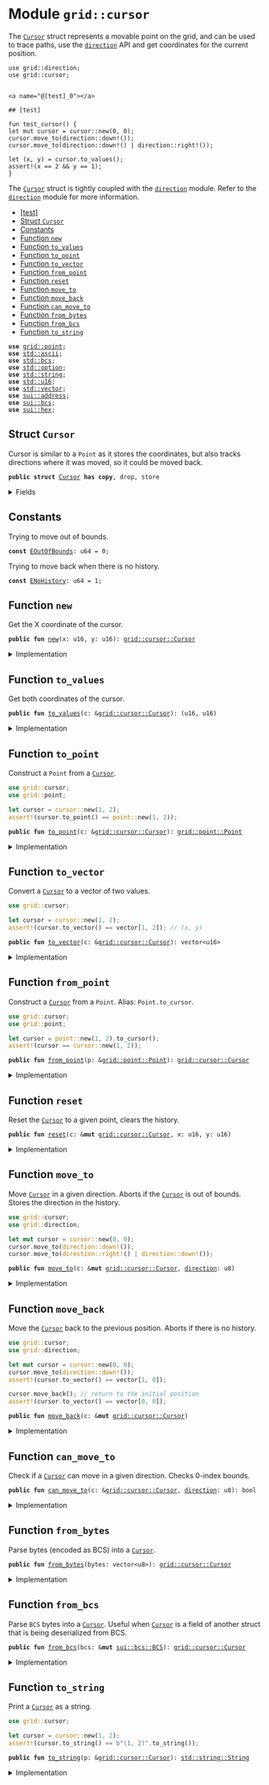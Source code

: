 
<a name="grid_cursor"></a>

# Module `grid::cursor`

The <code><a href="./cursor.md#grid_cursor_Cursor">Cursor</a></code> struct represents a movable point on the grid, and can be used
to trace paths, use the <code><a href="./direction.md#grid_direction">direction</a></code> API and get coordinates for the current
position.

```move
use grid::direction;
use grid::cursor;


<a name="@[test]_0"></a>

## [test]

fun test_cursor() {
let mut cursor = cursor::new(0, 0);
cursor.move_to(direction::down!());
cursor.move_to(direction::down!() | direction::right!());

let (x, y) = cursor.to_values();
assert!(x == 2 && y == 1);
}
```

The <code><a href="./cursor.md#grid_cursor_Cursor">Cursor</a></code> struct is tightly coupled with the <code><a href="./direction.md#grid_direction">direction</a></code> module. Refer to
the <code><a href="./direction.md#grid_direction">direction</a></code> module for more information.


-  [[test]](#@[test]_0)
-  [Struct `Cursor`](#grid_cursor_Cursor)
-  [Constants](#@Constants_1)
-  [Function `new`](#grid_cursor_new)
-  [Function `to_values`](#grid_cursor_to_values)
-  [Function `to_point`](#grid_cursor_to_point)
-  [Function `to_vector`](#grid_cursor_to_vector)
-  [Function `from_point`](#grid_cursor_from_point)
-  [Function `reset`](#grid_cursor_reset)
-  [Function `move_to`](#grid_cursor_move_to)
-  [Function `move_back`](#grid_cursor_move_back)
-  [Function `can_move_to`](#grid_cursor_can_move_to)
-  [Function `from_bytes`](#grid_cursor_from_bytes)
-  [Function `from_bcs`](#grid_cursor_from_bcs)
-  [Function `to_string`](#grid_cursor_to_string)


<pre><code><b>use</b> <a href="./point.md#grid_point">grid::point</a>;
<b>use</b> <a href="../../.doc-deps/std/ascii.md#std_ascii">std::ascii</a>;
<b>use</b> <a href="../../.doc-deps/std/bcs.md#std_bcs">std::bcs</a>;
<b>use</b> <a href="../../.doc-deps/std/option.md#std_option">std::option</a>;
<b>use</b> <a href="../../.doc-deps/std/string.md#std_string">std::string</a>;
<b>use</b> <a href="../../.doc-deps/std/u16.md#std_u16">std::u16</a>;
<b>use</b> <a href="../../.doc-deps/std/vector.md#std_vector">std::vector</a>;
<b>use</b> <a href="../../.doc-deps/sui/address.md#sui_address">sui::address</a>;
<b>use</b> <a href="../../.doc-deps/sui/bcs.md#sui_bcs">sui::bcs</a>;
<b>use</b> <a href="../../.doc-deps/sui/hex.md#sui_hex">sui::hex</a>;
</code></pre>



<a name="grid_cursor_Cursor"></a>

## Struct `Cursor`

Cursor is similar to a <code>Point</code> as it stores the coordinates, but also tracks
directions where it was moved, so it could be moved back.


<pre><code><b>public</b> <b>struct</b> <a href="./cursor.md#grid_cursor_Cursor">Cursor</a> <b>has</b> <b>copy</b>, drop, store
</code></pre>



<details>
<summary>Fields</summary>


<dl>
<dt>
<code>0: u16</code>
</dt>
<dd>
</dd>
<dt>
<code>1: u16</code>
</dt>
<dd>
</dd>
<dt>
<code>2: vector&lt;u8&gt;</code>
</dt>
<dd>
</dd>
</dl>


</details>

<a name="@Constants_1"></a>

## Constants


<a name="grid_cursor_EOutOfBounds"></a>

Trying to move out of bounds.


<pre><code><b>const</b> <a href="./cursor.md#grid_cursor_EOutOfBounds">EOutOfBounds</a>: u64 = 0;
</code></pre>



<a name="grid_cursor_ENoHistory"></a>

Trying to move back when there is no history.


<pre><code><b>const</b> <a href="./cursor.md#grid_cursor_ENoHistory">ENoHistory</a>: u64 = 1;
</code></pre>



<a name="grid_cursor_new"></a>

## Function `new`

Get the X coordinate of the cursor.


<pre><code><b>public</b> <b>fun</b> <a href="./cursor.md#grid_cursor_new">new</a>(x: u16, y: u16): <a href="./cursor.md#grid_cursor_Cursor">grid::cursor::Cursor</a>
</code></pre>



<details>
<summary>Implementation</summary>


<pre><code><b>public</b> <b>fun</b> <a href="./cursor.md#grid_cursor_new">new</a>(x: u16, y: u16): <a href="./cursor.md#grid_cursor_Cursor">Cursor</a> { <a href="./cursor.md#grid_cursor_Cursor">Cursor</a>(x, y, vector[]) }
</code></pre>



</details>

<a name="grid_cursor_to_values"></a>

## Function `to_values`

Get both coordinates of the cursor.


<pre><code><b>public</b> <b>fun</b> <a href="./cursor.md#grid_cursor_to_values">to_values</a>(c: &<a href="./cursor.md#grid_cursor_Cursor">grid::cursor::Cursor</a>): (u16, u16)
</code></pre>



<details>
<summary>Implementation</summary>


<pre><code><b>public</b> <b>fun</b> <a href="./cursor.md#grid_cursor_to_values">to_values</a>(c: &<a href="./cursor.md#grid_cursor_Cursor">Cursor</a>): (u16, u16) {
    <b>let</b> <a href="./cursor.md#grid_cursor_Cursor">Cursor</a>(x, y, _) = c;
    (*x, *y)
}
</code></pre>



</details>

<a name="grid_cursor_to_point"></a>

## Function `to_point`

Construct a <code>Point</code> from a <code><a href="./cursor.md#grid_cursor_Cursor">Cursor</a></code>.

```rust
use grid::cursor;
use grid::point;

let cursor = cursor::new(1, 2);
assert!(cursor.to_point() == point::new(1, 2));
```


<pre><code><b>public</b> <b>fun</b> <a href="./cursor.md#grid_cursor_to_point">to_point</a>(c: &<a href="./cursor.md#grid_cursor_Cursor">grid::cursor::Cursor</a>): <a href="./point.md#grid_point_Point">grid::point::Point</a>
</code></pre>



<details>
<summary>Implementation</summary>


<pre><code><b>public</b> <b>fun</b> <a href="./cursor.md#grid_cursor_to_point">to_point</a>(c: &<a href="./cursor.md#grid_cursor_Cursor">Cursor</a>): Point { <a href="./point.md#grid_point_new">point::new</a>(c.0, c.1) }
</code></pre>



</details>

<a name="grid_cursor_to_vector"></a>

## Function `to_vector`

Convert a <code><a href="./cursor.md#grid_cursor_Cursor">Cursor</a></code> to a vector of two values.
```rust
use grid::cursor;

let cursor = cursor::new(1, 2);
assert!(cursor.to_vector() == vector[1, 2]); // (x, y)
```


<pre><code><b>public</b> <b>fun</b> <a href="./cursor.md#grid_cursor_to_vector">to_vector</a>(c: &<a href="./cursor.md#grid_cursor_Cursor">grid::cursor::Cursor</a>): vector&lt;u16&gt;
</code></pre>



<details>
<summary>Implementation</summary>


<pre><code><b>public</b> <b>fun</b> <a href="./cursor.md#grid_cursor_to_vector">to_vector</a>(c: &<a href="./cursor.md#grid_cursor_Cursor">Cursor</a>): vector&lt;u16&gt; { vector[c.0, c.1] }
</code></pre>



</details>

<a name="grid_cursor_from_point"></a>

## Function `from_point`

Construct a <code><a href="./cursor.md#grid_cursor_Cursor">Cursor</a></code> from a <code>Point</code>. Alias: <code>Point.to_cursor</code>.

```rust
use grid::cursor;
use grid::point;

let cursor = point::new(1, 2).to_cursor();
assert!(cursor == cursor::new(1, 2));
```


<pre><code><b>public</b> <b>fun</b> <a href="./cursor.md#grid_cursor_from_point">from_point</a>(p: &<a href="./point.md#grid_point_Point">grid::point::Point</a>): <a href="./cursor.md#grid_cursor_Cursor">grid::cursor::Cursor</a>
</code></pre>



<details>
<summary>Implementation</summary>


<pre><code><b>public</b> <b>fun</b> <a href="./cursor.md#grid_cursor_from_point">from_point</a>(p: &Point): <a href="./cursor.md#grid_cursor_Cursor">Cursor</a> {
    <b>let</b> (x, y) = p.<a href="./cursor.md#grid_cursor_to_values">to_values</a>();
    <a href="./cursor.md#grid_cursor_Cursor">Cursor</a>(x, y, vector[])
}
</code></pre>



</details>

<a name="grid_cursor_reset"></a>

## Function `reset`

Reset the <code><a href="./cursor.md#grid_cursor_Cursor">Cursor</a></code> to a given point, clears the history.


<pre><code><b>public</b> <b>fun</b> <a href="./cursor.md#grid_cursor_reset">reset</a>(c: &<b>mut</b> <a href="./cursor.md#grid_cursor_Cursor">grid::cursor::Cursor</a>, x: u16, y: u16)
</code></pre>



<details>
<summary>Implementation</summary>


<pre><code><b>public</b> <b>fun</b> <a href="./cursor.md#grid_cursor_reset">reset</a>(c: &<b>mut</b> <a href="./cursor.md#grid_cursor_Cursor">Cursor</a>, x: u16, y: u16) {
    c.0 = x;
    c.1 = y;
    c.2 = vector[]; // resets history!
}
</code></pre>



</details>

<a name="grid_cursor_move_to"></a>

## Function `move_to`

Move <code><a href="./cursor.md#grid_cursor_Cursor">Cursor</a></code> in a given direction. Aborts if the <code><a href="./cursor.md#grid_cursor_Cursor">Cursor</a></code> is out of bounds.
Stores the direction in the history.

```rust
use grid::cursor;
use grid::direction;

let mut cursor = cursor::new(0, 0);
cursor.move_to(direction::down!());
cursor.move_to(direction::right!() | direction::down!());
```


<pre><code><b>public</b> <b>fun</b> <a href="./cursor.md#grid_cursor_move_to">move_to</a>(c: &<b>mut</b> <a href="./cursor.md#grid_cursor_Cursor">grid::cursor::Cursor</a>, <a href="./direction.md#grid_direction">direction</a>: u8)
</code></pre>



<details>
<summary>Implementation</summary>


<pre><code><b>public</b> <b>fun</b> <a href="./cursor.md#grid_cursor_move_to">move_to</a>(c: &<b>mut</b> <a href="./cursor.md#grid_cursor_Cursor">Cursor</a>, <a href="./direction.md#grid_direction">direction</a>: u8) {
    <b>let</b> <a href="./cursor.md#grid_cursor_Cursor">Cursor</a>(x, y, path) = c;
    <b>if</b> (<a href="./direction.md#grid_direction">direction</a> & up!() &gt; 0) {
        <b>assert</b>!(*x &gt; 0, <a href="./cursor.md#grid_cursor_EOutOfBounds">EOutOfBounds</a>);
        *x = *x - 1;
    } <b>else</b> <b>if</b> (<a href="./direction.md#grid_direction">direction</a> & down!() &gt; 0) {
        *x = *x + 1;
    };
    <b>if</b> (<a href="./direction.md#grid_direction">direction</a> & left!() &gt; 0) {
        <b>assert</b>!(*y &gt; 0, <a href="./cursor.md#grid_cursor_EOutOfBounds">EOutOfBounds</a>);
        *y = *y - 1;
    } <b>else</b> <b>if</b> (<a href="./direction.md#grid_direction">direction</a> & right!() &gt; 0) {
        *y = *y + 1;
    };
    path.push_back(<a href="./direction.md#grid_direction">direction</a>);
}
</code></pre>



</details>

<a name="grid_cursor_move_back"></a>

## Function `move_back`

Move the <code><a href="./cursor.md#grid_cursor_Cursor">Cursor</a></code> back to the previous position. Aborts if there is no history.

```rust
use grid::cursor;
use grid::direction;

let mut cursor = cursor::new(0, 0);
cursor.move_to(direction::down!());
assert!(cursor.to_vector() == vector[1, 0]);

cursor.move_back(); // return to the initial position
assert!(cursor.to_vector() == vector[0, 0]);
```


<pre><code><b>public</b> <b>fun</b> <a href="./cursor.md#grid_cursor_move_back">move_back</a>(c: &<b>mut</b> <a href="./cursor.md#grid_cursor_Cursor">grid::cursor::Cursor</a>)
</code></pre>



<details>
<summary>Implementation</summary>


<pre><code><b>public</b> <b>fun</b> <a href="./cursor.md#grid_cursor_move_back">move_back</a>(c: &<b>mut</b> <a href="./cursor.md#grid_cursor_Cursor">Cursor</a>) {
    <b>assert</b>!(c.2.length() &gt; 0, <a href="./cursor.md#grid_cursor_ENoHistory">ENoHistory</a>);
    <b>let</b> <a href="./direction.md#grid_direction">direction</a> = <a href="./direction.md#grid_direction_inverse">direction::inverse</a>!(c.2.pop_back());
    c.<a href="./cursor.md#grid_cursor_move_to">move_to</a>(<a href="./direction.md#grid_direction">direction</a>); // perform <b>move</b>
    c.2.pop_back(); // hacky: remove the <a href="./direction.md#grid_direction">direction</a> we just added
}
</code></pre>



</details>

<a name="grid_cursor_can_move_to"></a>

## Function `can_move_to`

Check if a <code><a href="./cursor.md#grid_cursor_Cursor">Cursor</a></code> can move in a given direction. Checks 0-index bounds.


<pre><code><b>public</b> <b>fun</b> <a href="./cursor.md#grid_cursor_can_move_to">can_move_to</a>(c: &<a href="./cursor.md#grid_cursor_Cursor">grid::cursor::Cursor</a>, <a href="./direction.md#grid_direction">direction</a>: u8): bool
</code></pre>



<details>
<summary>Implementation</summary>


<pre><code><b>public</b> <b>fun</b> <a href="./cursor.md#grid_cursor_can_move_to">can_move_to</a>(c: &<a href="./cursor.md#grid_cursor_Cursor">Cursor</a>, <a href="./direction.md#grid_direction">direction</a>: u8): bool {
    <b>let</b> <a href="./cursor.md#grid_cursor_Cursor">Cursor</a>(x, y, _) = c;
    <b>let</b> is_up = <a href="./direction.md#grid_direction">direction</a> & up!() &gt; 0;
    <b>let</b> is_left = <a href="./direction.md#grid_direction">direction</a> & left!() &gt; 0;
    (is_up && *x &gt; 0 || !is_up) && (is_left && *y &gt; 0 || !is_left)
}
</code></pre>



</details>

<a name="grid_cursor_from_bytes"></a>

## Function `from_bytes`

Parse bytes (encoded as BCS) into a <code><a href="./cursor.md#grid_cursor_Cursor">Cursor</a></code>.


<pre><code><b>public</b> <b>fun</b> <a href="./cursor.md#grid_cursor_from_bytes">from_bytes</a>(bytes: vector&lt;u8&gt;): <a href="./cursor.md#grid_cursor_Cursor">grid::cursor::Cursor</a>
</code></pre>



<details>
<summary>Implementation</summary>


<pre><code><b>public</b> <b>fun</b> <a href="./cursor.md#grid_cursor_from_bytes">from_bytes</a>(bytes: vector&lt;u8&gt;): <a href="./cursor.md#grid_cursor_Cursor">Cursor</a> {
    <a href="./cursor.md#grid_cursor_from_bcs">from_bcs</a>(&<b>mut</b> bcs::new(bytes))
}
</code></pre>



</details>

<a name="grid_cursor_from_bcs"></a>

## Function `from_bcs`

Parse <code>BCS</code> bytes into a <code><a href="./cursor.md#grid_cursor_Cursor">Cursor</a></code>. Useful when <code><a href="./cursor.md#grid_cursor_Cursor">Cursor</a></code> is a field of another
struct that is being deserialized from BCS.


<pre><code><b>public</b> <b>fun</b> <a href="./cursor.md#grid_cursor_from_bcs">from_bcs</a>(bcs: &<b>mut</b> <a href="../../.doc-deps/sui/bcs.md#sui_bcs_BCS">sui::bcs::BCS</a>): <a href="./cursor.md#grid_cursor_Cursor">grid::cursor::Cursor</a>
</code></pre>



<details>
<summary>Implementation</summary>


<pre><code><b>public</b> <b>fun</b> <a href="./cursor.md#grid_cursor_from_bcs">from_bcs</a>(bcs: &<b>mut</b> BCS): <a href="./cursor.md#grid_cursor_Cursor">Cursor</a> {
    <a href="./cursor.md#grid_cursor_Cursor">Cursor</a>(bcs.peel_u16(), bcs.peel_u16(), bcs.peel_vec!(|bcs| bcs.peel_u8()))
}
</code></pre>



</details>

<a name="grid_cursor_to_string"></a>

## Function `to_string`

Print a <code><a href="./cursor.md#grid_cursor_Cursor">Cursor</a></code> as a string.

```rust
use grid::cursor;

let cursor = cursor::new(1, 2);
assert!(cursor.to_string() == b"(1, 2)".to_string());
```


<pre><code><b>public</b> <b>fun</b> <a href="./cursor.md#grid_cursor_to_string">to_string</a>(p: &<a href="./cursor.md#grid_cursor_Cursor">grid::cursor::Cursor</a>): <a href="../../.doc-deps/std/string.md#std_string_String">std::string::String</a>
</code></pre>



<details>
<summary>Implementation</summary>


<pre><code><b>public</b> <b>fun</b> <a href="./cursor.md#grid_cursor_to_string">to_string</a>(p: &<a href="./cursor.md#grid_cursor_Cursor">Cursor</a>): String {
    <b>let</b> <b>mut</b> str = b"(".<a href="./cursor.md#grid_cursor_to_string">to_string</a>();
    <b>let</b> <a href="./cursor.md#grid_cursor_Cursor">Cursor</a>(x, y, _) = *p;
    str.append(x.<a href="./cursor.md#grid_cursor_to_string">to_string</a>());
    str.append_utf8(b", ");
    str.append(y.<a href="./cursor.md#grid_cursor_to_string">to_string</a>());
    str.append_utf8(b")");
    str
}
</code></pre>



</details>
